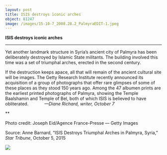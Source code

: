 ```yaml
---
layout: post
title: ISIS destroys iconic arches
object: 81247
image: /images/15-10-7_2008.28.2_PalmyraEDIT-1.jpeg
---
```

**ISIS destroys iconic arches**

****

Yet another landmark structure in Syria’s ancient city of Palmyra has been deliberately destroyed by Islamic State militants. The building involved this time was a set of triumphal arches, erected in the second century. 

If the destruction keeps apace, all that will remain of the ancient cultural site will be images. The Getty Research Institute recently announced its acquisition of a group of photographs that offer rare glimpses of some of these places as they stood 150 years ago. Among the 47 albumen prints are the earliest printed photographs of Palmyra, showing the Temple Baalshamin and Temple of Bel, both of which ISIS is believed to have obliterated.             *—Diane Richard, writer, October 7*

**

Photo credit: Joseph Eid/Agence France-Presse — Getty Images

Source: Anne Barnard, “ISIS Destroys Triumphal Arches in Palmyra, Syria,” *Star Tribune*, October 5, 2015

![]({{siteurl.base}}/images/15-10-7_2008.28.2_PalmyraEDIT-1.jpeg)
